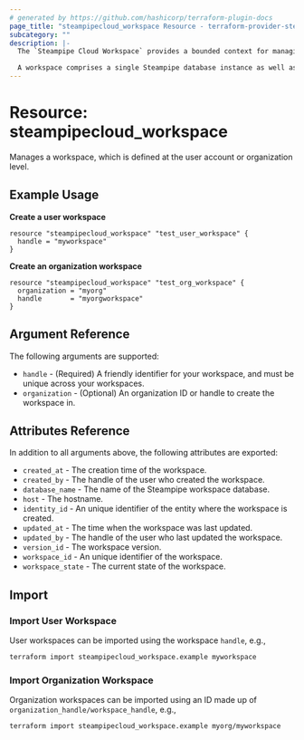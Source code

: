 ```yaml
---
# generated by https://github.com/hashicorp/terraform-plugin-docs
page_title: "steampipecloud_workspace Resource - terraform-provider-steampipecloud"
subcategory: ""
description: |-
  The `Steampipe Cloud Workspace` provides a bounded context for managing, operating, and securing Steampipe resources.

  A workspace comprises a single Steampipe database instance as well as a directory of mod resources such as queries, benchmarks, and controls. Workspaces allow you to separate your Steampipe instances for security, operational, or organizational purposes.
---
```


# Resource: steampipecloud_workspace

Manages a workspace, which is defined at the user account or organization level.

## Example Usage

**Create a user workspace**

```hcl
resource "steampipecloud_workspace" "test_user_workspace" {
  handle = "myworkspace"
}
```

**Create an organization workspace**

```hcl
resource "steampipecloud_workspace" "test_org_workspace" {
  organization = "myorg"
  handle       = "myorgworkspace"
}
```

## Argument Reference

The following arguments are supported:

- `handle` - (Required) A friendly identifier for your workspace, and must be unique across your workspaces.
- `organization` - (Optional) An organization ID or handle to create the workspace in.

## Attributes Reference

In addition to all arguments above, the following attributes are exported:

- `created_at` - The creation time of the workspace.
- `created_by` - The handle of the user who created the workspace.
- `database_name` - The name of the Steampipe workspace database.
- `host` - The hostname.
- `identity_id` - An unique identifier of the entity where the workspace is created.
- `updated_at` - The time when the workspace was last updated.
- `updated_by` - The handle of the user who last updated the workspace.
- `version_id` - The workspace version.
- `workspace_id` - An unique identifier of the workspace.
- `workspace_state` - The current state of the workspace.

## Import

### Import User Workspace

User workspaces can be imported using the workspace `handle`, e.g.,

```sh
terraform import steampipecloud_workspace.example myworkspace
```

### Import Organization Workspace

Organization workspaces can be imported using an ID made up of `organization_handle/workspace_handle`, e.g.,

```sh
terraform import steampipecloud_workspace.example myorg/myworkspace
```
